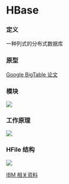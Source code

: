 # HBase

### 定义
一种列式的分布式数据库

### 原型
[Google BigTable 论文](https://static.googleusercontent.com/media/research.google.com/zh-CN//archive/bigtable-osdi06.pdf)

### 模块
![](https://www.ibm.com/developerworks/cn/analytics/library/ba-cn-bigdata-hbase/image002.png)

### 工作原理
![](https://www.ibm.com/developerworks/cn/analytics/library/ba-cn-bigdata-hbase/image003.png)

### HFile 结构
![](https://www.ibm.com/developerworks/cn/analytics/library/ba-cn-bigdata-hbase/image004.png)

[IBM 相关资料](https://www.ibm.com/developerworks/cn/analytics/library/ba-cn-bigdata-hbase/index.html)

